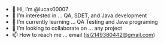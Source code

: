 - 👋 Hi, I’m @lucas00007
- 👀 I’m interested in ... QA, SDET, and Java development
- 🌱 I’m currently learning ... QA Testing and Java programing
- 💞️ I’m looking to collaborate on ... any project
- 📫 How to reach me ... email (jsl2149380442@gmail.com)

<!---
lucas00007/lucas00007 is a ✨ special ✨ repository because its `README.md` (this file) appears on your GitHub profile.
You can click the Preview link to take a look at your changes.
--->
